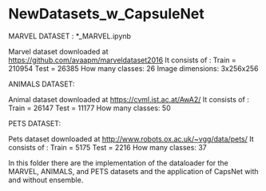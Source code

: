 # NewDatasets_w_CapsuleNet

MARVEL DATASET : *_MARVEL.ipynb

Marvel dataset downloaded at https://github.com/avaapm/marveldataset2016 
It consists of 	:
      Train = 210954
	    Test = 26385
How many classes: 26
Image dimensions: 3x256x256


ANIMALS DATASET:

Animal dataset downloaded at  https://cvml.ist.ac.at/AwA2/ 
It consists of 	: 
Train = 26147 
Test = 11177 
How many classes: 50


PETS DATASET:

Pets dataset downloaded at  http://www.robots.ox.ac.uk/~vgg/data/pets/ 
It consists of 	: 
Train = 5175 
Test = 2216 
How many classes: 37


In this folder there are the implementation of the dataloader for the MARVEL, ANIMALS, and PETS datasets and the application of CapsNet with and without ensemble.
